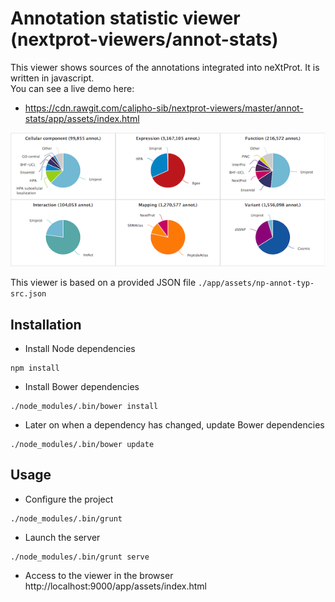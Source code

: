 # Annotation statistic viewer (nextprot-viewers/annot-stats)

This viewer shows sources of the annotations integrated into neXtProt. It is written in javascript.  
You can see a live demo here:
* https://cdn.rawgit.com/calipho-sib/nextprot-viewers/master/annot-stats/app/assets/index.html

![Annotation statistic viewer](./app/assets/img/annot-stats-screenshot.png)

This viewer is based on a provided JSON file `./app/assets/np-annot-typ-src.json`

## Installation
* Install Node dependencies
```
npm install
```
* Install Bower dependencies
```
./node_modules/.bin/bower install
```
* Later on when a dependency has changed, update Bower dependencies
```
./node_modules/.bin/bower update
```

## Usage
* Configure the project
```
./node_modules/.bin/grunt
```
* Launch the server
```
./node_modules/.bin/grunt serve
```
* Access to the viewer in the browser
http://localhost:9000/app/assets/index.html
